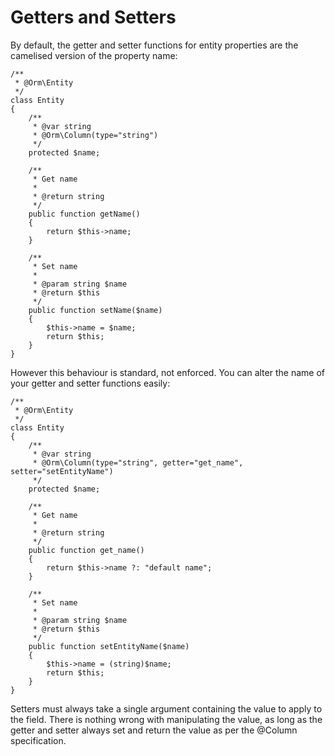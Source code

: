 Getters and Setters
===================
By default, the getter and setter functions for entity properties are the camelised version of the property name:

    /**
     * @Orm\Entity
     */
    class Entity
    {
        /**
         * @var string
         * @Orm\Column(type="string")
         */
        protected $name;

        /**
         * Get name
         *
         * @return string
         */
        public function getName()
        {
            return $this->name;
        }
    
        /**
         * Set name
         *
         * @param string $name
         * @return $this
         */
        public function setName($name)
        {
            $this->name = $name;
            return $this;
        }
    }
    
However this behaviour is standard, not enforced. You can alter the name of your getter and setter functions easily:

    /**
     * @Orm\Entity
     */
    class Entity
    {
        /**
         * @var string
         * @Orm\Column(type="string", getter="get_name", setter="setEntityName")
         */
        protected $name;

        /**
         * Get name
         *
         * @return string
         */
        public function get_name()
        {
            return $this->name ?: "default name";
        }
    
        /**
         * Set name
         *
         * @param string $name
         * @return $this
         */
        public function setEntityName($name)
        {
            $this->name = (string)$name;
            return $this;
        }
    }

Setters must always take a single argument containing the value to apply to the field. There is nothing wrong with
manipulating the value, as long as the getter and setter always set and return the value as per the @Column 
specification.
